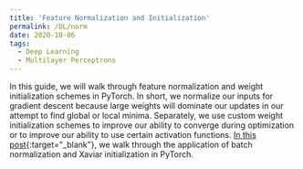 ```yaml
---
title: 'Feature Normalization and Initialization'
permalink: /DL/norm
date: 2020-10-06
tags:
  - Deep Learning
  - Multilayer Perceptrons
---
```


In this guide, we will walk through feature normalization and weight initialization schemes in PyTorch. In short, we normalize our inputs for gradient descent because large weights will dominate our updates in our attempt to find global or local minima. Separately, we use custom weight initialization schemes to improve our ability to converge during optimization or to improve our ability to use certain activation functions. [In this post](/deep_learning/feature_norm.html){:target="_blank"}, we walk through the application of batch normalization and Xaviar initialization in PyTorch.
